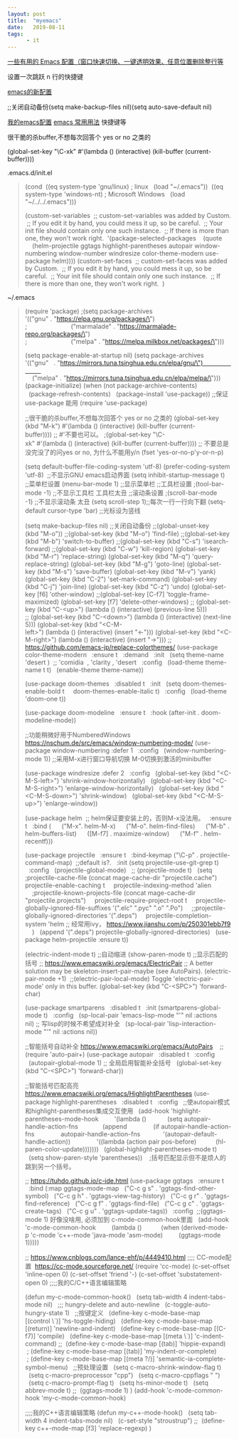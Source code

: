 ```yaml
---
layout: post
title:  "myemacs"
date:   2019-08-11
tags:
      - it
---
```



[一些有用的 Emacs
配置（窗口快速切换、一键透明效果、任意位置删除整行等](https://www.cnblogs.com/yjie/p/4059145.html)

设置一次跳跃 n 行的快捷键



[emacs的新配置](https://www.cnblogs.com/instinct-em/p/10628709.html)

;;关闭自动备份(setq make-backup-files nil)(setq auto-save-default nil)

[我的emacs配置](https://blog.csdn.net/fhq1989312/article/details/7314354)
[emacs
常用用法](https://blog.csdn.net/wangjunsheng/article/details/81097838) 快捷键等

很干脆的杀buffer,不想每次回答个 yes or no 之类的

(global-set-key \"\\C-xk\" #\'(lambda () (interactive) (kill-buffer (current-buffer))))

.emacs.d/init.el

> (cond
>  ((eq system-type \'gnu/linux) ; linux
>   (load \"\~/.emacs\"))
>  ((eq system-type \'windows-nt) ; Microsoft Windows
>   (load \"\~/../../.emacs\")))
> 
> (custom-set-variables
>  ;; custom-set-variables was added by Custom.
>  ;; If you edit it by hand, you could mess it up, so be careful.
>  ;; Your init file should contain only one such instance.
>  ;; If there is more than one, they won\'t work right.
>  \'(package-selected-packages
>    (quote
>     (helm-projectile ggtags highlight-parentheses autopair
> window-numbering window-number windresize color-theme-modern
> use-package helm))))
> (custom-set-faces
>  ;; custom-set-faces was added by Custom.
>  ;; If you edit it by hand, you could mess it up, so be careful.
>  ;; Your init file should contain only one such instance.
>  ;; If there is more than one, they won\'t work right.
>  )
> 
> 

\~/.emacs

> 
> (require \'package)
> ;(setq package-archives
> \'((\"gnu\" . \"https://elpa.gnu.org/packages/\")
> ;                         (\"marmalade\" . \"https://marmalade-repo.org/packages/\")
> ;                         (\"melpa\" . \"https://melpa.milkbox.net/packages/\")))
> 
> (setq package-enable-at-startup nil)
> (setq package-archives
> \'((\"gnu\"   . \"https://mirrors.tuna.tsinghua.edu.cn/elpa/gnu/\")                         
>     (\"melpa\" . \"https://mirrors.tuna.tsinghua.edu.cn/elpa/melpa/\")))
> (package-initialize)
> (when (not package-archive-contents)
>   (package-refresh-contents)
>   (package-install \'use-package)) ;;保证use-package 能用
> (require \'use-package)
> 
> ;;很干脆的杀buffer,不想每次回答个 yes or no 之类的
> (global-set-key
> (kbd \"M-k\") #\'(lambda () (interactive) (kill-buffer (current-buffer)))) ;; #\'不要也可以。
> ;(global-set-key
> \"\\C-xk\" #\'(lambda () (interactive) (kill-buffer (current-buffer))))
> ;; 不要总是没完没了的问yes or no, 为什么不能用y/n
> (fset \'yes-or-no-p\'y-or-n-p)
> 
> (setq default-buffer-file-coding-system \'utf-8)
> (prefer-coding-system \'utf-8) 
> ;;不显示GNU emacs启动界面
> (setq inhibit-startup-message t) 
> ;;菜单栏设置
> (menu-bar-mode 1) ;;显示菜单栏
> ;;工具栏设置
> ;(tool-bar-mode -1) ;;不显示工具栏 工具栏太丑
> ;;滚动条设置
> ;(scroll-bar-mode -1) ;;不显示滚动条 太丑
> (setq scroll-step 1);;每次一行一行向下翻
> (setq-default cursor-type \'bar) ;;光标设为竖线
> 
> (setq make-backup-files nil) ;;关闭自动备份
> ;;(global-unset-key (kbd \"M-o\"))
> ;;(global-set-key (kbd \"M-o\") \'find-file)
> ;;(global-set-key (kbd \"M-b\") \'switch-to-buffer)
> ;;(global-set-key (kbd \"C-s\") \'isearch-forward)
> ;;(global-set-key (kbd \"C-w\") \'kill-region)
> (global-set-key (kbd \"M-r\") \'replace-string)
> (global-set-key (kbd \"M-q\") \'query-replace-string)
> (global-set-key (kbd \"M-g\") \'goto-line)
> (global-set-key (kbd \"M-s\") \'save-buffer)
> (global-set-key (kbd \"M-v\") \'yank)
> (global-set-key (kbd \"C-2\") \'set-mark-command)
> (global-set-key (kbd \"C-j\") \'join-line)
> (global-set-key (kbd \"C-z\") \'undo)
> (global-set-key \[f6\] \'other-window)
> ;;(global-set-key \[C-f7\] \'toggle-frame-maximized)
> (global-set-key \[f7\] \'delete-other-windows)
> ;; (global-set-key
> (kbd \"C-\<up>\") (lambda () (interactive) (previous-line 5)))
> ;; (global-set-key
> (kbd \"C-\<down>\") (lambda () (interactive) (next-line 5)))
> (global-set-key
> (kbd \"\<C-M-left>\") (lambda () (interactive) (insert \"←\")))
> (global-set-key
> (kbd \"\<C-M-right>\") (lambda () (interactive) (insert \"→\")))
> ;; https://github.com/emacs-jp/replace-colorthemes/
> (use-package color-theme-modern
>   :ensure t
>   :demand
>   :init
>   (setq theme-name \'desert )  ;; \'comidia  , \'clarity , \'desert
>   :config
>   (load-theme theme-name t t)
>   (enable-theme theme-name))
> 
> (use-package doom-themes
>   :disabled t
>   :init
>   (setq doom-themes-enable-bold t
>     doom-themes-enable-italic t)
>   :config
>   (load-theme \'doom-one t))
> 
> (use-package doom-modeline
>   :ensure t
>   :hook (after-init . doom-modeline-mode))
> 
> ;;功能稍微好用于NumberedWindows
> https://nschum.de/src/emacs/window-numbering-mode/
> (use-package window-numbering :defer 1
>   :config
>   (window-numbering-mode 1)) ;;采用M-x进行窗口导航切换
> M-0切换到激活的minibuffer
> 
> (use-package windresize :defer 2
>   :config
>   (global-set-key
> (kbd \"\<C-M-S-left>\") \'shrink-window-horizontally)
>   (global-set-key
> (kbd \"\<C-M-S-right>\") \'enlarge-window-horizontally)
>   (global-set-key (kbd \"\<C-M-S-down>\") \'shrink-window)
>   (global-set-key (kbd \"\<C-M-S-up>\") \'enlarge-window))
> 
> (use-package helm  ;; helm保证要安装上的，否则M-x没法用。
>   :ensure t
>   :bind (
>      (\"M-x\". helm-M-x)
>      (\"M-o\". helm-find-files)
>      (\"M-b\" . helm-buffers-list)
>      (\[M-f7\] . maximize-window)
>      (\"M-f\" . helm-recentf)))
> 
> (use-package projectile
>   :ensure t
>   :bind-keymap (\"\\C-p\" . projectile-command-map)  ;;default is?.
>   :init (setq projectile-use-git-grep t)
>   :config
>   (projectile-global-mode)
>   ;; (projectile-mode t)
>   (setq ;projectile-cache-file (concat mage-cache-dir
> \"projectile.cache\") 
>     projectile-enable-caching t
>     projectile-indexing-method \'alien
>     ;projectile-known-projects-file (concat mage-cache-dir
> \"projectile.projects\")
>     projectile-require-project-root t
>     projectile-globally-ignored-file-suffixes
> \'(\".elc\" \".pyc\" \".o\" \".Po\")
>     ;;projectile-globally-ignored-directories \'(\".deps\")
>     projectile-completion-system \'helm ;; 经常用ivy，
> https://www.jianshu.com/p/250301ebb7f9
>     )
>   (append \'(\".deps\") projectile-globally-ignored-directories)
>   (use-package helm-projectile :ensure t))
> 
> (electric-indent-mode t) ;;自动缩进
> (show-paren-mode t) ;;显示匹配的括号
> ;; https://www.emacswiki.org/emacs/ElectricPair
> ;; A better solution may be skeleton-insert-pair-maybe (see
> AutoPairs).
> (electric-pair-mode +1)  ;;(electric-pair-local-mode) Toggle
> 'electric-pair-mode' only in this buffer.
> (global-set-key (kbd \"C-\<SPC>\") \'forward-char)
> 
> (use-package smartparens
>   :disabled t
>   :init (smartparens-global-mode t)
>   :config
>   (sp-local-pair \'emacs-lisp-mode \"\'\" nil :actions
> nil) ;; 写lisp的时候不希望成对补全
>   (sp-local-pair \'lisp-interaction-mode \"\'\" nil :actions nil))
> 
> ;;智能括号自动补全 https://www.emacswiki.org/emacs/AutoPairs
>    ;;(require \'auto-pair+)
> (use-package autopair
>   :disabled t
>   :config
>   (autopair-global-mode 1) ;; 全局启用智能补全括号
>   (global-set-key (kbd \"C-\<SPC>\") \'forward-char))
> 
> ;;智能括号匹配高亮
> https://www.emacswiki.org/emacs/HighlightParentheses
> (use-package highlight-parentheses
>   :disabled t
>   :config
>   ;;使autopair模式和highlight-parentheses集成交互使用
>   (add-hook \'highlight-parentheses-mode-hook
>         \'(lambda ()
>            (setq autopair-handle-action-fns
>              (append
>               (if autopair-handle-action-fns
>               autopair-handle-action-fns
>             \'(autopair-default-handle-action))
>               \'((lambda (action pair pos-before)
>           (hl-paren-color-update)))))))
>   (global-highlight-parentheses-mode t)
>   (setq show-paren-style
> \'parentheses))    ;括号匹配显示但不是烦人的跳到另一个括号。
> 
> ;; https://tuhdo.github.io/c-ide.html
> (use-package ggtags
>   :ensure t
>   :bind (:map ggtags-mode-map
>   (\"C-c g s\" . \'ggtags-find-other-symbol)
>   (\"C-c g h\" . \'ggtags-view-tag-history)
>   (\"C-c g r\" . \'ggtags-find-reference)
>   (\"C-c g f\" . \'ggtags-find-file)
>   (\"C-c g c\" . \'ggtags-create-tags)
>   (\"C-c g u\" . \'ggtags-update-tags))
>   :config  ;;(ggtags-mode 1) 好像没啥用, 必须加到
> c-mode-common-hook里面
>   (add-hook \'c-mode-common-hook
>         (lambda ()
>           (when
> (derived-mode-p \'c-mode \'c++-mode \'java-mode \'asm-mode)
>         (ggtags-mode 1)))))
> 
> ;; https://www.cnblogs.com/lance-ehf/p/4449410.html
> ;;;; CC-mode配置  https://cc-mode.sourceforge.net/
> (require \'cc-mode)
> (c-set-offset \'inline-open 0)
> (c-set-offset \'friend \'-)
> (c-set-offset \'substatement-open 0)
> ;;;;我的C/C++语言编辑策略
> 
> (defun my-c-mode-common-hook()
>   (setq tab-width 4 indent-tabs-mode nil)
>   ;;; hungry-delete and auto-newline
>   (c-toggle-auto-hungry-state 1)
>   ;;按键定义
>   (define-key c-mode-base-map \[(control \\\`)\] \'hs-toggle-hiding)
>   (define-key c-mode-base-map \[(return)\] \'newline-and-indent)
>   (define-key c-mode-base-map \[(C-f7)\] \'compile)
>   (define-key c-mode-base-map \[(meta \\\`)\] \'c-indent-command)
> ;;  (define-key c-mode-base-map \[(tab)\] \'hippie-expand)
>  ; (define-key c-mode-base-map \[(tab)\] \'my-indent-or-complete)
>  ; (define-key c-mode-base-map
> \[(meta ?/)\] \'semantic-ia-complete-symbol-menu)
>   ;;预处理设置
>   (setq c-macro-shrink-window-flag t)
>   (setq c-macro-preprocessor \"cpp\")
>   (setq c-macro-cppflags \" \")
>   (setq c-macro-prompt-flag t)
>   (setq hs-minor-mode t)
>   (setq abbrev-mode t)
> ;;  (ggtags-mode 1)
> )
> (add-hook \'c-mode-common-hook \'my-c-mode-common-hook)
> 
> ;;;;我的C++语言编辑策略
> (defun my-c++-mode-hook()
>   (setq tab-width 4 indent-tabs-mode nil)
>   (c-set-style \"stroustrup\")
> ;;  (define-key c++-mode-map \[f3\] \'replace-regexp)
> )
> 
> 

